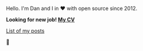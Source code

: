 Hello. I'm Dan and I in ❤️ with open source since 2012.

**Looking for new job! [My CV](https://resume.io/r/C496q4r3h)**

[List of my posts](posts)

🦄
